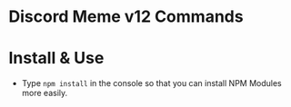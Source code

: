 # Discord Meme v12 Commands

# Install & Use

- Type `npm install` in the console so that you can install NPM Modules more easily.
